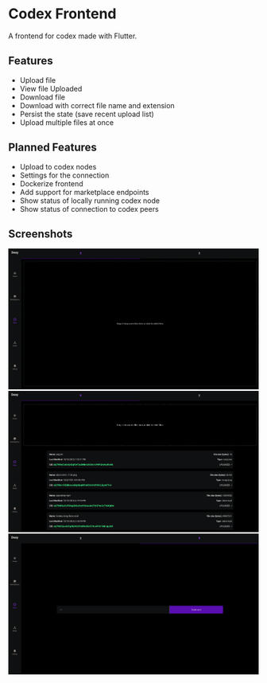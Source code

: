 
# Codex Frontend

A frontend for codex made with Flutter.

## Features

- Upload file
- View file Uploaded
- Download file
- Download with correct file name and extension
- Persist the state (save recent upload list)
- Upload multiple files at once

## Planned Features
- Upload to codex nodes
- Settings for the connection
- Dockerize frontend
- Add support for marketplace endpoints
- Show status of locally running codex node
- Show status of connection to codex peers


## Screenshots
![Data page: Upload](https://github.com/Kayvon-Martinez/codex-frontend/blob/master/screenshots/upload-page.png)
![Data page: Upload (with uploads)](https://github.com/Kayvon-Martinez/codex-frontend/blob/master/screenshots/upload-page-uploads.png)
![Data page: Download](https://github.com/Kayvon-Martinez/codex-frontend/blob/master/screenshots/download-page.png)
